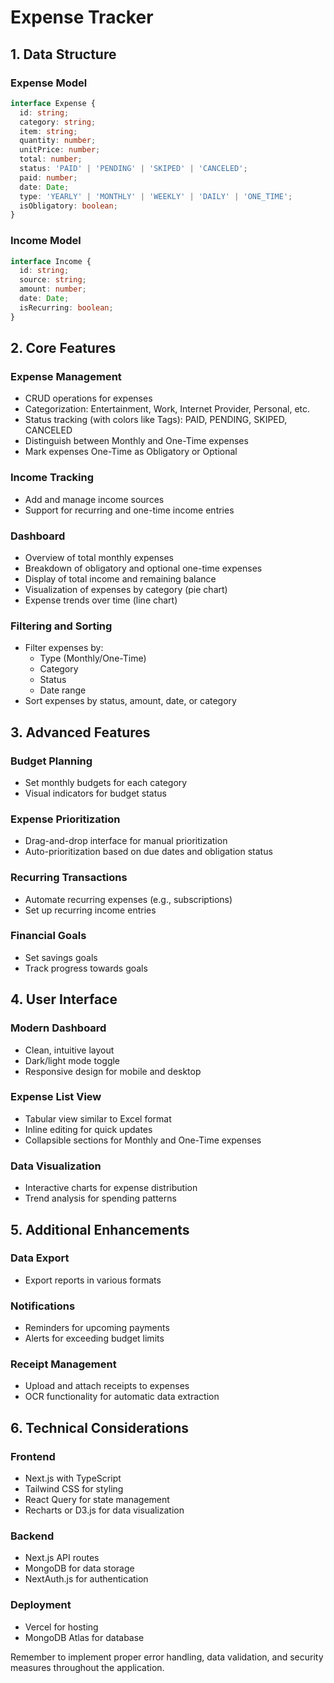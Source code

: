 # Expense Tracker

## 1. Data Structure

### Expense Model
```typescript
interface Expense {
  id: string;
  category: string;
  item: string;
  quantity: number;
  unitPrice: number;
  total: number;
  status: 'PAID' | 'PENDING' | 'SKIPED' | 'CANCELED';
  paid: number;
  date: Date;
  type: 'YEARLY' | 'MONTHLY' | 'WEEKLY' | 'DAILY' | 'ONE_TIME';
  isObligatory: boolean;
}
```

### Income Model
```typescript
interface Income {
  id: string;
  source: string;
  amount: number;
  date: Date;
  isRecurring: boolean;
}
```

## 2. Core Features

### Expense Management
- CRUD operations for expenses
- Categorization: Entertainment, Work, Internet Provider, Personal, etc.
- Status tracking (with colors like Tags): PAID, PENDING, SKIPED, CANCELED
- Distinguish between Monthly and One-Time expenses
- Mark expenses One-Time as Obligatory or Optional

### Income Tracking
- Add and manage income sources
- Support for recurring and one-time income entries

### Dashboard
- Overview of total monthly expenses
- Breakdown of obligatory and optional one-time expenses
- Display of total income and remaining balance
- Visualization of expenses by category (pie chart)
- Expense trends over time (line chart)

### Filtering and Sorting
- Filter expenses by:
  - Type (Monthly/One-Time)
  - Category
  - Status
  - Date range
- Sort expenses by status, amount, date, or category

## 3. Advanced Features

### Budget Planning
- Set monthly budgets for each category
- Visual indicators for budget status

### Expense Prioritization
- Drag-and-drop interface for manual prioritization
- Auto-prioritization based on due dates and obligation status

### Recurring Transactions
- Automate recurring expenses (e.g., subscriptions)
- Set up recurring income entries

### Financial Goals
- Set savings goals
- Track progress towards goals

## 4. User Interface

### Modern Dashboard
- Clean, intuitive layout
- Dark/light mode toggle
- Responsive design for mobile and desktop

### Expense List View
- Tabular view similar to Excel format
- Inline editing for quick updates
- Collapsible sections for Monthly and One-Time expenses

### Data Visualization
- Interactive charts for expense distribution
- Trend analysis for spending patterns

## 5. Additional Enhancements

### Data Export
- Export reports in various formats

### Notifications
- Reminders for upcoming payments
- Alerts for exceeding budget limits

### Receipt Management
- Upload and attach receipts to expenses
- OCR functionality for automatic data extraction

## 6. Technical Considerations

### Frontend
- Next.js with TypeScript
- Tailwind CSS for styling
- React Query for state management
- Recharts or D3.js for data visualization

### Backend
- Next.js API routes
- MongoDB for data storage
- NextAuth.js for authentication

### Deployment
- Vercel for hosting
- MongoDB Atlas for database

Remember to implement proper error handling, data validation, and security measures throughout the application.
